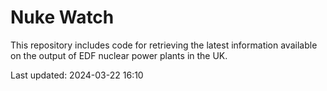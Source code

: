 # Nuke Watch

This repository includes code for retrieving the latest information available on the output of EDF nuclear power plants in the UK.

Last updated: 2024-03-22 16:10